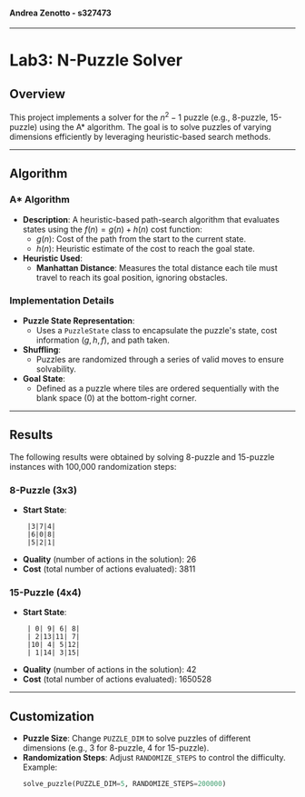#### Andrea Zenotto - s327473  

---

# Lab3: N-Puzzle Solver  

## Overview  
This project implements a solver for the $n^2-1$ puzzle (e.g., 8-puzzle, 15-puzzle) using the A* algorithm. The goal is to solve puzzles of varying dimensions efficiently by leveraging heuristic-based search methods.  

---

## Algorithm  

### A* Algorithm  
- **Description**: A heuristic-based path-search algorithm that evaluates states using the $f(n) = g(n) + h(n)$ cost function:  
  - $g(n)$: Cost of the path from the start to the current state.  
  - $h(n)$: Heuristic estimate of the cost to reach the goal state.  
- **Heuristic Used**:  
  - **Manhattan Distance**: Measures the total distance each tile must travel to reach its goal position, ignoring obstacles.  

### Implementation Details  
- **Puzzle State Representation**:  
  - Uses a `PuzzleState` class to encapsulate the puzzle's state, cost information $( g, h, f )$, and path taken.  
- **Shuffling**:  
  - Puzzles are randomized through a series of valid moves to ensure solvability.  
- **Goal State**:  
  - Defined as a puzzle where tiles are ordered sequentially with the blank space (0) at the bottom-right corner.  

---

## Results  

The following results were obtained by solving 8-puzzle and 15-puzzle instances with 100,000 randomization steps:  

### 8-Puzzle (3x3)  
- **Start State**:  
  ```plaintext  
   |3|7|4| 
   |6|0|8| 
   |5|2|1|  
  ```  
- **Quality** (number of actions in the solution): 26
- **Cost** (total number of actions evaluated): 3811

### 15-Puzzle (4x4)  
- **Start State**:  
  ```plaintext  
   | 0| 9| 6| 8|
   | 2|13|11| 7|
   |10| 4| 5|12|
   | 1|14| 3|15|
  ```  
- **Quality** (number of actions in the solution): 42
- **Cost** (total number of actions evaluated): 1650528

---

## Customization  

- **Puzzle Size**: Change `PUZZLE_DIM` to solve puzzles of different dimensions (e.g., 3 for 8-puzzle, 4 for 15-puzzle).  
- **Randomization Steps**: Adjust `RANDOMIZE_STEPS` to control the difficulty. Example:  
  ```python  
  solve_puzzle(PUZZLE_DIM=5, RANDOMIZE_STEPS=200000)  
  ```  
